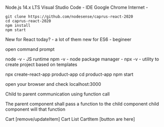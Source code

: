 

Node.js 14.x LTS
Visual Studio Code - IDE
Google Chrome
Internet - 


```
git clone https://github.com/nodesense/caprus-react-2020
cd caprus-react-2020
npm install
npm start

```

New for React today? - a lot of them
new for ES6 - begineer
   

open command prompt 

node -v - JS runtime
npm -v - node package manager - 
npx -v - utility to create project based on templates

npx create-react-app  product-app 
cd product-app
npm start 

open your browser and check localhost:3000



Child to parent communication 
using function call

The parent component shall pass a function to the child component
child component will that function

Cart [remove/updateItem]
    Cart List 
        CartItem [button are here]